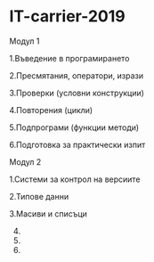 # IT-carrier-2019

Модул 1

1.Въведение в програмирането

2.Пресмятания, оператори, изрази

3.Проверки (условни конструкции)

4.Повторения (цикли)

5.Подпрограми (функции методи)

6.Подготовка за практически изпит

Модул 2

1.Системи за контрол на версиите

2.Типове данни

3.Масиви и списъци

4.

5.

6.
